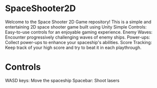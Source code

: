 # SpaceShooter2D
Welcome to the Space Shooter 2D Game repository! This is a simple and entertaining 2D space shooter game built using Unity
Simple Controls: Easy-to-use controls for an enjoyable gaming experience.
Enemy Waves: Encounter progressively challenging waves of enemy ships.
Power-ups: Collect power-ups to enhance your spaceship's abilities.
Score Tracking: Keep track of your high score and try to beat it in each playthrough.

# Controls
WASD keys: Move the spaceship
Spacebar: Shoot lasers
